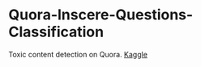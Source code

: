 # Quora-Inscere-Questions-Classification
Toxic content detection on Quora. [Kaggle](https://www.kaggle.com/c/quora-insincere-questions-classification)
